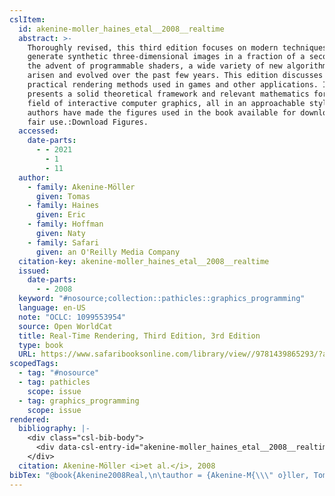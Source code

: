 ```yaml
---
cslItem:
  id: akenine-moller_haines_etal__2008__realtime
  abstract: >-
    Thoroughly revised, this third edition focuses on modern techniques used to
    generate synthetic three-dimensional images in a fraction of a second. With
    the advent of programmable shaders, a wide variety of new algorithms have
    arisen and evolved over the past few years. This edition discusses current,
    practical rendering methods used in games and other applications. It also
    presents a solid theoretical framework and relevant mathematics for the
    field of interactive computer graphics, all in an approachable style. The
    authors have made the figures used in the book available for download for
    fair use.:Download Figures.
  accessed:
    date-parts:
      - - 2021
        - 1
        - 11
  author:
    - family: Akenine-Möller
      given: Tomas
    - family: Haines
      given: Eric
    - family: Hoffman
      given: Naty
    - family: Safari
      given: an O'Reilly Media Company
  citation-key: akenine-moller_haines_etal__2008__realtime
  issued:
    date-parts:
      - - 2008
  keyword: "#nosource;collection::pathicles::graphics_programming"
  language: en-US
  note: "OCLC: 1099553954"
  source: Open WorldCat
  title: Real-Time Rendering, Third Edition, 3rd Edition
  type: book
  URL: https://www.safaribooksonline.com/library/view//9781439865293/?ar
scopedTags:
  - tag: "#nosource"
  - tag: pathicles
    scope: issue
  - tag: graphics_programming
    scope: issue
rendered:
  bibliography: |-
    <div class="csl-bib-body">
      <div data-csl-entry-id="akenine-moller_haines_etal__2008__realtime" class="csl-entry">Akenine-Möller, T. <i>et al.</i> 2008 <i>Real-Time Rendering, Third Edition, 3rd Edition</i>. Available at: https://www.safaribooksonline.com/library/view//9781439865293/?ar (Accessed: January 11, 2021).</div>
    </div>
  citation: Akenine-Möller <i>et al.</i>, 2008
bibTex: "@book{Akenine2008Real,\n\tauthor = {Akenine-M{\\\" o}ller, Tomas and Haines, Eric and Hoffman, Naty and Safari, an O'Reilly Media Company},\n\tyear = {2008},\n\tnote = {OCLC: 1099553954},\n\ttitle = {Real-{Time} {Rendering}, {Third} {Edition}, 3rd {Edition}},\n\thowpublished = {https://www.safaribooksonline.com/library/view//9781439865293/?ar},\n}\n\n"
---
```

